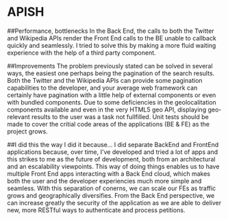 # APISH

##Performance, bottlenecks
In the Back End, the calls to both the Twitter and Wikipedia APIs render the Front End calls to the BE unable to callback quickly and seamlessly. I tried to solve this by making a more fluid waiting experience with the help of a third party component.

##Improvements
The problem previously stated can be solved in several ways, the easiest one perhaps being the pagination of the search results. Both the Twitter and the Wikipedia APIs can provide some pagination capabilities to the developer, and your average web framework can certainly have pagination with a little help of external components or even with bundled components.
Due to some deficiencies in the geolocalitation components available and even in the very HTML5 geo API, displaying geo-relevant results to the user was a task not fullfilled.
Unit tests should be made to cover the critial code areas of the applications (BE & FE) as the project grows.

##I did this the way I did it because...
I did separate BackEnd and FrontEnd applications because, over time, I've developed and tried a lot of apps and this strikes to me as the future of development, both from an architectural and an escalability viewpoints. This way of doing things enables us to have multiple Front End apps interacting with a Back End cloud, which makes both the user and the developer experiencies much more simple and seamless.
With this separation of conerns, we can scale our FEs as traffic grows and geographically diversifies.
From the Back End perspective, we can increase greatly the security of the application as we are able to deliver new, more RESTful ways to authenticate and process petitions.
